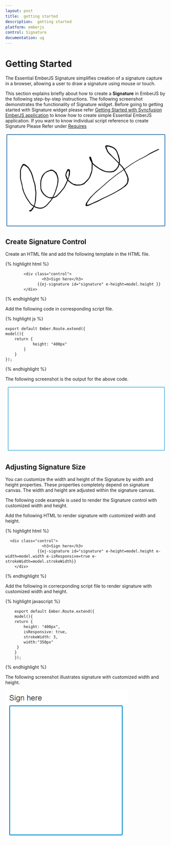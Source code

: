 ```yaml
---
layout: post
title:  getting started
description:  getting started
platform: emberjs
control: Signature
documentation: ug
---
```


# Getting Started

The Essential EmberJS Signature simplifies creation of a signature capture in a browser, allowing a user to draw a signature using mouse or touch.

This section explains briefly about how to create a **Signature** in EmberJS by the following step-by-step instructions. The following screenshot demonstrates the functionality of Signature widget.
Before going to getting started with Signature widget please refer [Getting Started with Syncfusion EmberJS application](https://help.syncfusion.com/emberjs/overview/)  to know how to create simple Essential EmberJS application.
If you want to know individual script reference to create Signature Please Refer under [Requires](https://help.syncfusion.com/api/js/ejsignature/)

![](Getting_Started_images\gettingstarted_img1.png)

## Create Signature Control

Create an HTML file and add the following template in the HTML file.

{% highlight html %}

            <div class="control">
                    <h3>Sign here</h3>
                  {{ej-signature id="signature" e-height=model.height }}
            </div>

{% endhighlight %}

Add the following code in corresponding script file.

{% highlight js %}

    export default Ember.Route.extend({
    model(){
        return {
                height: "400px"
            }
        }
    });

{% endhighlight %}

The following screenshot is the output for the above code.

![](Getting_Started_images\createsignaturecontrol_img1.png)

## Adjusting Signature Size

You can customize the width and height of the Signature by width and height properties. These properties completely depend on signature canvas. The width and height are adjusted within the signature canvas.

The following code example is used to render the Signature control with customized width and height.

Add the following HTML to render signature with customized width and height.

{% highlight html %}

      <div class="control">
                    <h3>Sign here</h3>
                  {{ej-signature id="signature" e-height=model.height e-width=model.width e-isResponsive=true e-strokeWidth=model.strokeWidth}}
        </div>

{% endhighlight %}

Add the following in correcponding script file to render signature with customized width and height.

{% highlight javascript %}

        export default Ember.Route.extend({
        model(){
        return {
            height: "400px",
            isResponsive: true,
            strokeWidth: 3,
            width:"350px"
         }
        }
        });


{% endhighlight %}


The following screenshot illustrates signature with customized width and height.


![](Getting_Started_images\adjustingsignaturesize_img1.png)







